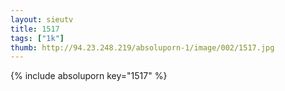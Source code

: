 ```yaml
--- 
layout: sieutv
title: 1517
tags: ["1k"]
thumb: http://94.23.248.219/absoluporn-1/image/002/1517.jpg
---
```

{% include absoluporn key="1517" %} 
